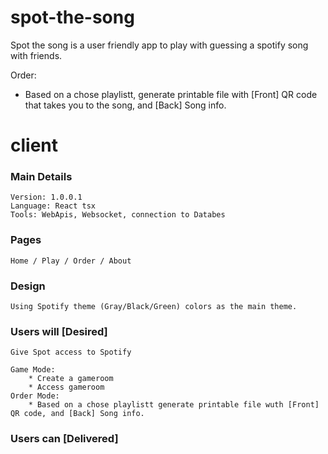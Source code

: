 # spot-the-song
Spot the song is a user friendly app to play with guessing a spotify song with friends. 

Order:
* Based on a chose playlistt, generate printable file with [Front] QR code that takes you to the song, and [Back] Song info.

# client
### Main Details
    Version: 1.0.0.1
    Language: React tsx
    Tools: WebApis, Websocket, connection to Databes
### Pages 
    Home / Play / Order / About
### Design
    Using Spotify theme (Gray/Black/Green) colors as the main theme.

### Users will [Desired]
    Give Spot access to Spotify
    
    Game Mode:
        * Create a gameroom
        * Access gameroom
    Order Mode:
        * Based on a chose playlistt generate printable file wuth [Front] QR code, and [Back] Song info. 


### Users can [Delivered]

